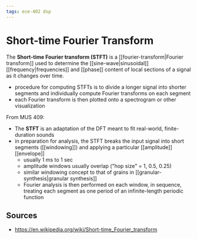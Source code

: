```yaml
---
tags: ece-402 dsp
---
```


# Short-time Fourier Transform

The **Short-time Fourier transform (STFT)** is a [[fourier-transform|Fourier transform]] used to determine the [[sine-wave|sinusoidal]] [[frequency|frequencies]] and [[phase]] content of local sections of a signal as it changes over time.

- procedure for computing STFTs is to divide a longer signal into shorter segments and individually compute Fourier transforms on each segment
- each Fourier transform is then plotted onto a spectrogram or other visualization

From MUS 409:

- The **STFT** is an adaptation of the DFT meant to fit real-world, finite-duration sounds
- in preparation for analysis, the STFT breaks the input signal into short segments ([[windowing]]) and applying a particular [[amplitude]] [[envelope]]
  - usually 1 ms to 1 sec
  - amplitude windows usually overlap ("hop size" = 1, 0.5, 0.25)
  - similar windowing concept to that of grains in [[granular-synthesis|granular synthesis]]
  - Fourier analysis is then performed on each window, in sequence, treating each segment as one period of an infinite-length periodic function

## Sources

- <https://en.wikipedia.org/wiki/Short-time_Fourier_transform>
